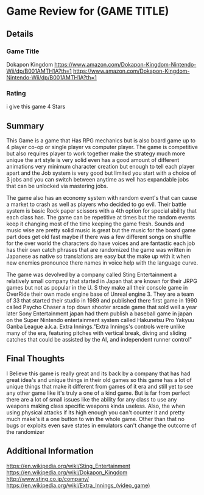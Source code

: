 # Game Review for (GAME TITLE)

## Details

### Game Title
Dokapon Kingdom https://www.amazon.com/Dokapon-Kingdom-Nintendo-Wii/dp/B001AMTH1A?th=1
https://www.amazon.com/Dokapon-Kingdom-Nintendo-Wii/dp/B001AMTH1A?th=1

### Rating
i give this game 4 Stars

## Summary
  This Game is a game that Has RPG mechanics but is also board game up to 4 player co-op or single player vs computer player.
The game is competitive but also requires player to work together make the strategy much more unique the art style is very solid even has a good amount of different animations very minimum character creation but enough to tell each player apart and the Job system is very good but limited you start with a choice of 3 jobs and you can switch between anytime as well has expandable jobs that can be unlocked via mastering jobs.

  The game also has an economy system with random event's that can cause a market to crash as well as players who decided to go evil. Their battle system is basic Rock paper scissors with a 4th option for special ability that each class has. The game can be repetitive at times but the random events keep it changing most of the time keeping the game fresh. Sounds and music wise are pretty solid music is great but the music for the board game part does get old fast maybe if there was a few different songs on shuffle for the over world the characters do have voices and are fantastic each job has their own catch phrases that are randomized the game was written in Japanese as native so translations are easy but the make up with it when new enemies pronounce there names in voice help with the language curve.

  The game was devolved by a company called Sting Entertainment a relatively small company that started in Japan that are known for their JRPG games but not as popular in the U. S they make all their console game in OverRide their own made engine base of Unreal engine 3. They are a team of 33 that started their studio in 1989 and published there first game in 1990 called Psycho Chaser a top down shooter arcade game that sold well a year later Sony Entertainment japan had them publish a baseball game in japan on the Super Nintendo entertainment system called Hakunetsu Pro Yakyuu Ganba League a.k.a. Extra Innings."Extra Innings's controls were unlike many of the era, featuring pitches with vertical break, diving and sliding catches that could be assisted by the AI, and independent runner control"
  
## Final Thoughts
   I Believe this game is really great and its back by a company that has had great idea's and unique things in their old games so this game has a lot of unique things that make it different from games of it era and still yet to see any other game like it's truly a one of a kind game. But is far from perfect there are a lot of small issues like the ability for any class to use any weapons making class specific weapons kinda useless. Also, the when using physical attacks if its high enough you can't counter it and pretty much make's it a one button to win the whole game. Other than that no bugs or exploits even save states in emulators can't change the outcome of the randomizer
  
## Additional Information
https://en.wikipedia.org/wiki/Sting_Entertainment
https://en.wikipedia.org/wiki/Dokapon_Kingdom
http://www.sting.co.jp/company/
https://en.wikipedia.org/wiki/Extra_Innings_(video_game)

